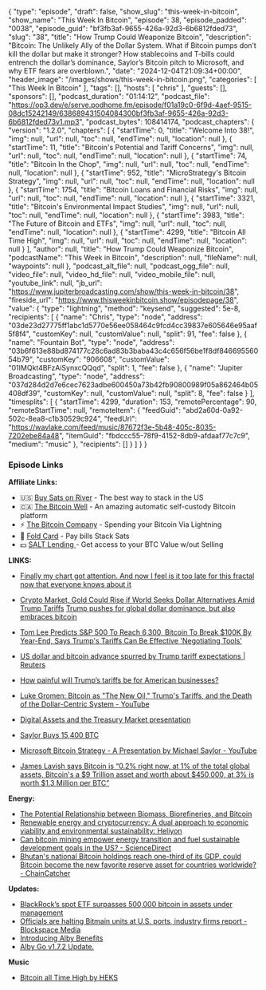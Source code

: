 {
  "type": "episode",
  "draft": false,
  "show_slug": "this-week-in-bitcoin",
  "show_name": "This Week In Bitcoin",
  "episode": 38,
  "episode_padded": "0038",
  "episode_guid": "bf3fb3af-9655-426a-92d3-6b6812fded73",
  "slug": "38",
  "title": "How Trump Could Weaponize Bitcoin",
  "description": "Bitcoin: The Unlikely Ally of the Dollar System. What if Bitcoin pumps don’t kill the dollar but make it stronger? How stablecoins and T-bills could entrench the dollar’s dominance, Saylor’s Bitcoin pitch to Microsoft, and why ETF fears are overblown.",
  "date": "2024-12-04T21:09:34+00:00",
  "header_image": "/images/shows/this-week-in-bitcoin.png",
  "categories": [
    "This Week In Bitcoin"
  ],
  "tags": [],
  "hosts": [
    "chris"
  ],
  "guests": [],
  "sponsors": [],
  "podcast_duration": "01:14:12",
  "podcast_file": "https://op3.dev/e/serve.podhome.fm/episode/f01a19c0-6f9d-4aef-9515-08dc15242149/638689431504084300bf3fb3af-9655-426a-92d3-6b6812fded73v1.mp3",
  "podcast_bytes": 108414174,
  "podcast_chapters": {
    "version": "1.2.0",
    "chapters": [
      {
        "startTime": 0,
        "title": "Welcome Into 38!",
        "img": null,
        "url": null,
        "toc": null,
        "endTime": null,
        "location": null
      },
      {
        "startTime": 11,
        "title": "Bitcoin's Potential and Tariff Concerns",
        "img": null,
        "url": null,
        "toc": null,
        "endTime": null,
        "location": null
      },
      {
        "startTime": 74,
        "title": "Bitcoin In the Chop",
        "img": null,
        "url": null,
        "toc": null,
        "endTime": null,
        "location": null
      },
      {
        "startTime": 952,
        "title": "MicroStrategy's Bitcoin Strategy",
        "img": null,
        "url": null,
        "toc": null,
        "endTime": null,
        "location": null
      },
      {
        "startTime": 1754,
        "title": "Bitcoin Loans and Financial Risks",
        "img": null,
        "url": null,
        "toc": null,
        "endTime": null,
        "location": null
      },
      {
        "startTime": 3321,
        "title": "Bitcoin's Environmental Impact Studies",
        "img": null,
        "url": null,
        "toc": null,
        "endTime": null,
        "location": null
      },
      {
        "startTime": 3983,
        "title": "The Future of Bitcoin and ETFs",
        "img": null,
        "url": null,
        "toc": null,
        "endTime": null,
        "location": null
      },
      {
        "startTime": 4299,
        "title": "Bitcoin All Time High",
        "img": null,
        "url": null,
        "toc": null,
        "endTime": null,
        "location": null
      }
    ],
    "author": null,
    "title": "How Trump Could Weaponize Bitcoin",
    "podcastName": "This Week in Bitcoin",
    "description": null,
    "fileName": null,
    "waypoints": null
  },
  "podcast_alt_file": null,
  "podcast_ogg_file": null,
  "video_file": null,
  "video_hd_file": null,
  "video_mobile_file": null,
  "youtube_link": null,
  "jb_url": "https://www.jupiterbroadcasting.com/show/this-week-in-bitcoin/38",
  "fireside_url": "https://www.thisweekinbitcoin.show/episodepage/38",
  "value": {
    "type": "lightning",
    "method": "keysend",
    "suggested": 5e-8,
    "recipients": [
      {
        "name": "Chris",
        "type": "node",
        "address": "03de23d27775ff1abc1d5770e56ee058464c9fcd4cc39837e605646e95aaf5f8f4",
        "customKey": null,
        "customValue": null,
        "split": 91,
        "fee": false
      },
      {
        "name": "Fountain Bot",
        "type": "node",
        "address": "03b6f613e88bd874177c28c6ad83b3baba43c4c656f56be1f8df84669556054b79",
        "customKey": "906608",
        "customValue": "01IMQkt4BFzAiSynxcQQqd",
        "split": 1,
        "fee": false
      },
      {
        "name": "Jupiter Broadcasting",
        "type": "node",
        "address": "037d284d2d7e6cec7623adbe600450a73b42fb90800989f05a862464b05408df39",
        "customKey": null,
        "customValue": null,
        "split": 8,
        "fee": false
      }
    ],
    "timesplits": [
      {
        "startTime": 4299,
        "duration": 153,
        "remotePercentage": 90,
        "remoteStartTime": null,
        "remoteItem": {
          "feedGuid": "abd2a60d-0a92-502c-8ea8-c1b30529c924",
          "feedUrl": "https://wavlake.com/feed/music/87672f3e-5b48-405c-8035-7202ebe84a48",
          "itemGuid": "fbdccc55-78f9-4152-8db9-afdaaf77c7c9",
          "medium": "music"
        },
        "recipients": []
      }
    ]
  }
}


### Episode Links

**Affiliate Links:**

* 🇺🇸 [Buy Sats on River](https://river.com/signup?r=3CT4V56E) \- The best way to stack in the US
* 🇨🇦 [The Bitcoin Well](https://bitcoinwell.com/referral/chrislas) \- An amazing automatic self-custody Bitcoin platform
* ⚡ [The Bitcoin Company](https://app.thebitcoincompany.com/signup?ref=JUPITER) \- Spending your Bitcoin Via Lightning
* 🏦 [Fold Card](https://use.foldapp.com/r/XNHPXTFC) \- Pay bills Stack Sats
* 💵 [SALT Lending ](https://borrower.saltlending.com/register?referralCode=GkPQdbqWG)\- Get access to your BTC Value w/out Selling

**LINKS:**

* [Finally my chart got attention. And now I feel is it too late for this fractal now that everyone knows about it](https://x.com/MrVandelayArt/status/1863545210955006442)
* [Crypto Market, Gold Could Rise if World Seeks Dollar Alternatives Amid Trump Tariffs](https://www.barrons.com/livecoverage/stock-market-today-120324/card/crypto-market-gold-could-rise-if-world-seeks-dollar-alternatives-amid-trump-tariffs-SAkJxGnL7ro2Yjfb8pDU)
[Trump pushes for global dollar dominance, but also embraces
bitcoin](https://www.axios.com/2024/12/03/trump-dollar-bitcoin-tariffs-brics)

* [Tom Lee Predicts S&P 500 To Reach 6,300, Bitcoin To Break $100K By Year-End, Says Trump's Tariffs Can Be Effective 'Negotiating Tools' ](https://www.benzinga.com/news/global/24/12/42281825/tom-lee-predicts-sp-500-to-hit-6300-bitcoin-to-surpass-100k-by-year-end-says-trump-carrying-a-big-stick-can-be-effective)
* [US dollar and bitcoin advance spurred by Trump tariff expectations | Reuters](https://www.reuters.com/markets/currencies/dollar-soars-with-bitcoin-trump-trade-ramps-up-euro-yuan-battered-2024-11-12/)
* [How painful will Trump’s tariffs be for American businesses?](https://www.economist.com/business/2024/12/03/how-painful-will-trumps-tariffs-be-for-american-businesses)
* [Luke Gromen: Bitcoin as "The New Oil," Trump's Tariffs, and the Death of the Dollar-Centric System - YouTube](https://www.youtube.com/watch?v=vIxS-bjTu5A)
* [Digital Assets and the Treasury Market presentation](https://home.treasury.gov/system/files/221/TBACCharge2Q42024.pdf)
* [Saylor Buys 15,400 BTC](https://xcancel.com/saylor/status/1863569873713955156)
* [Microsoft Bitcoin Strategy - A Presentation by Michael Saylor - YouTube](https://www.youtube.com/watch?v=cH2t6VOdgkE)
* [James Lavish says Bitcoin is “0.2% right now, at 1% of the total global assets, Bitcoin's a $9 Trillion asset and worth about $450,000, at 3% is worth $1.3 Million per BTC”](https://x.com/SimplyBitcoinTV/status/1863630055596777757)

**Energy:**

* [The Potential Relationship between Biomass, Biorefineries, and Bitcoin](https://www.mdpi.com/2071-1050/16/18/7919)
* [Renewable energy and cryptocurrency: A dual approach to economic viability and environmental sustainability: Heliyon](https://www.cell.com/heliyon/fulltext/S2405-8440\(24\)15796-9)
* [Can bitcoin mining empower energy transition and fuel sustainable development goals in the US? - ScienceDirect](https://www.sciencedirect.com/science/article/abs/pii/S0959652624002464)
* [Bhutan's national Bitcoin holdings reach one-third of its GDP, could Bitcoin become the new favorite reserve asset for countries worldwide? - ChainCatcher](https://www.chaincatcher.com/en/article/2151842)

**Updates:**

* [BlackRock’s spot ETF surpasses 500,000 bitcoin in assets under management ](https://www.theblock.co/post/329190/blackrock-ibit-spot-bitcoin-etf-500000-btc)
* [Officials are halting Bitmain units at U.S. ports, industry firms report - Blockspace Media](https://blockspace.media/insight/officials-are-halting-bitmain-units-at-u-s-ports-industry-firms-report/)
* [Introducing Alby Benefits](https://blog.getalby.com/introducing-alby-benefits/)
* [Alby Go v1.7.2 Update.](https://github.com/getAlby/go)

**Music**

* [Bitcoin all Time High by HEKS](https://podcastindex.org/podcast/7123185)
